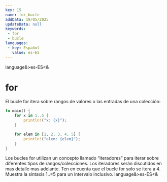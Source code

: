 ```yaml
---
key: 15
name: for_bucle
addData: 19/05/2025
updateData: null
keywords: 
 - for
 - bucle
languages:
 - key: Español
   value: es-ES
---
```

language&>es-ES<&
# for 
El bucle for itera sobre rangos de valores o las entradas de una colección:

``` rust
fn main() {
    for x in 1..5 {
        println!("x: {x}");
    }

    for elem in [1, 2, 3, 4, 5] {
        println!("elem: {elem}");
    }
}
```

Los bucles for utilizan un concepto llamado “iteradores” para iterar sobre diferentes tipos de rangos/colecciones. Los iteradores serán discutidos en mas detalle mas adelante.
Ten en cuenta que el bucle for solo se itera a 4. Muestra la sintaxis 1..=5 para un intervalo inclusivo.
language&>es-ES<&